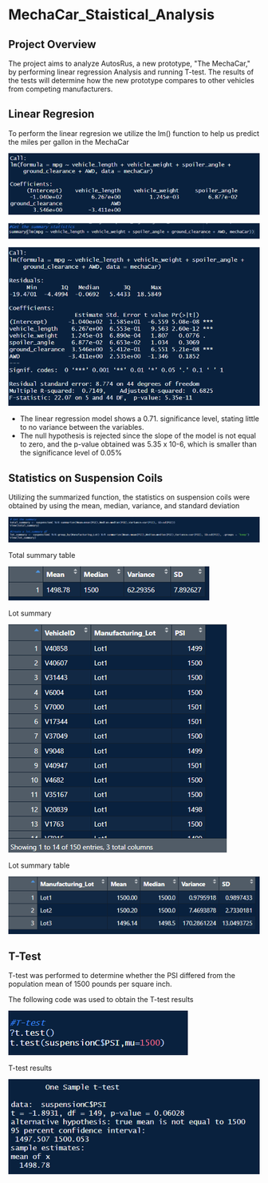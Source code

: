 # MechaCar_Staistical_Analysis

## Project Overview

The project aims to analyze AutosRus, a new prototype, "The MechaCar," by performing linear regression Analysis and running T-test. The results of the tests will determine how the new prototype compares to other vehicles from competing manufacturers.

## Linear Regresion

To perform the linear regresion we utilize the lm() function to help us predict the miles per gallon in the MechaCar

![image](https://github.com/Dibarra11/MechaCar_Staistical_Analysis/blob/2e39bdc572d3a3fea8767840766a8e160aa16a1b/Linear%20regression%20to%20predict%20mpg.png)

![image](https://github.com/Dibarra11/MechaCar_Staistical_Analysis/blob/c5dbbeca53f9a76714d11de7d52ace685a99363e/Linear%20regression%20to%20predict%20mpg3.png)

![image](https://github.com/Dibarra11/MechaCar_Staistical_Analysis/blob/5a250cea2b025f6d4fc35cf80ad126bf0247525f/Linear%20regression%20to%20predict%20mpg%202.png)

- The linear regression model shows a 0.71. significance level, stating little to no variance between the variables.
- The null hypothesis is rejected since the slope of the model is not equal to zero, and the p-value obtained was 5.35 x 10-6, which is smaller than the significance level of 0.05%

## Statistics on Suspension Coils

Utilizing the summarized function, the statistics on suspension coils were obtained by using  the mean, median, variance, and standard deviation

![image](https://github.com/Dibarra11/MechaCar_Staistical_Analysis/blob/7dbc2102e27bfbcf82d328f662e9c5db14f7c6a1/T.png)

Total summary table

![image](https://github.com/Dibarra11/MechaCar_Staistical_Analysis/blob/1f82f5d540ca83ea711cce989d12dd358dfd3983/Totla_Summary.png)

Lot summary 

![image](https://github.com/Dibarra11/MechaCar_Staistical_Analysis/blob/cb3efd332f2055bc73e9150502da84118ea914c5/SuspensionCoils.png)

Lot summary table

![image](https://github.com/Dibarra11/MechaCar_Staistical_Analysis/blob/7265eb36cdfe1f968c1a5b149b2f5b60b8605d54/Lot_Summary.png)

## T-Test

T-test was performed to determine whether the PSI differed from the population mean of 1500 pounds per square inch.

The following code was used to obtain the T-test results


![image](https://github.com/Dibarra11/MechaCar_Staistical_Analysis/blob/6d5e218c7e8318fb42b493932065d3984cee4e90/t-test.png)

T-test results

![image](https://github.com/Dibarra11/MechaCar_Staistical_Analysis/blob/3de3739a10d44fc48ec7cff0833aab1a419a5154/t-test%202.png)
